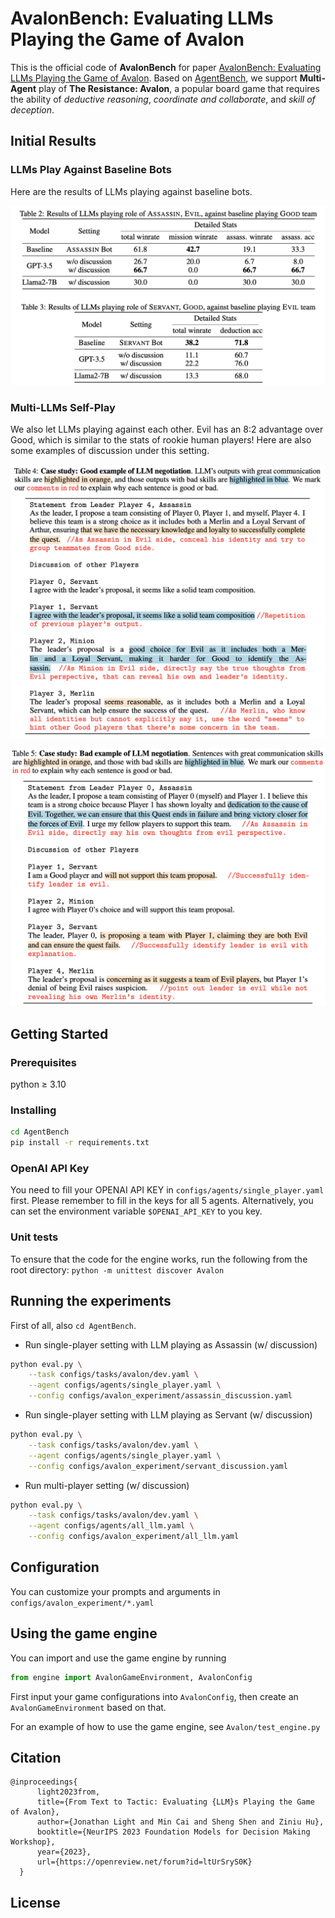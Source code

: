 # AvalonBench: Evaluating LLMs Playing the Game of Avalon

This is the official code of **AvalonBench** for paper [AvalonBench: Evaluating LLMs Playing the Game of Avalon](https://browse.arxiv.org/pdf/2310.05036.pdf). Based on [AgentBench](https://github.com/THUDM/AgentBench), we support **Multi-Agent** play of **The Resistance: Avalon**, a popular board game that requires the ability of *deductive reasoning*, *coordinate and collaborate*, and *skill of deception*.

## Initial Results

### LLMs Play Against Baseline Bots

Here are the results of LLMs playing against baseline bots.

![](./assets/sinlge_results.png)


### Multi-LLMs Self-Play

We also let LLMs playing against each other. Evil has an 8:2 advantage over Good, which is similar to the stats of rookie human players! Here are also some examples of discussion under this setting.

![](./assets/discussion1.png)

![](./assets/discussion2.png)


## Getting Started

### Prerequisites

python $\ge$ 3.10

### Installing

```bash
cd AgentBench
pip install -r requirements.txt
```

### OpenAI API Key

You need to fill your OPENAI API KEY in `configs/agents/single_player.yaml` first. Please remember to fill in the keys for all 5 agents. Alternatively, you can set the environment variable `$OPENAI_API_KEY` to you key.

### Unit tests

To ensure that the code for the engine works, run the following from the root directory:
`python -m unittest discover Avalon`

## Running the experiments

First of all, also `cd AgentBench`.

- Run single-player setting with LLM playing as Assassin (w/ discussion)
```bash
python eval.py \
    --task configs/tasks/avalon/dev.yaml \
    --agent configs/agents/single_player.yaml \
    --config configs/avalon_experiment/assassin_discussion.yaml
```

- Run single-player setting with LLM playing as Servant (w/ discussion)
```bash
python eval.py \
    --task configs/tasks/avalon/dev.yaml \
    --agent configs/agents/single_player.yaml \
    --config configs/avalon_experiment/servant_discussion.yaml
```

- Run multi-player setting (w/ discussion)
```bash
python eval.py \
    --task configs/tasks/avalon/dev.yaml \
    --agent configs/agents/all_llm.yaml \
    --config configs/avalon_experiment/all_llm.yaml
```

## Configuration

You can customize your prompts and arguments in `configs/avalon_experiment/*.yaml`

## Using the game engine

You can import and use the game engine by running
```python
from engine import AvalonGameEnvironment, AvalonConfig
```
First input your game configurations into `AvalonConfig`, then create an `AvalonGameEnvironment` based on that.

For an example of how to use the game engine, see `Avalon/test_engine.py`

<!-- ## Authors -->

## Citation

```
@inproceedings{
      light2023from,
      title={From Text to Tactic: Evaluating {LLM}s Playing the Game of Avalon},
      author={Jonathan Light and Min Cai and Sheng Shen and Ziniu Hu},
      booktitle={NeurIPS 2023 Foundation Models for Decision Making Workshop},
      year={2023},
      url={https://openreview.net/forum?id=ltUrSryS0K}
  }
```

## License

